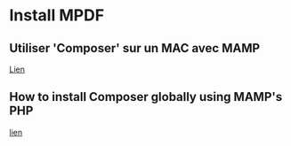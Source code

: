 # Install MPDF

## Utiliser 'Composer' sur un MAC avec MAMP

[Lien](https://github.com/ChristopheMalo/use-composer-with-mamp)

## How to install Composer globally using MAMP's PHP

[lien](https://gist.github.com/kkirsche/5710272)
